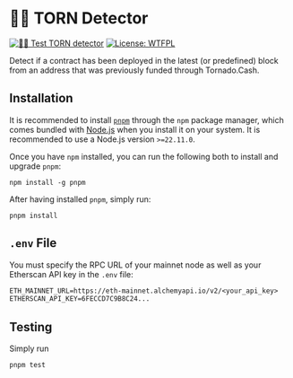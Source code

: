 # 🕵️‍♂️ TORN Detector

[![🕵️‍♂️ Test TORN detector](https://github.com/pcaversaccio/torn-detector/actions/workflows/test.yml/badge.svg)](https://github.com/pcaversaccio/torn-detector/actions/workflows/test.yml)
[![License: WTFPL](https://img.shields.io/badge/License-WTFPL-blue.svg)](http://www.wtfpl.net/about/)

Detect if a contract has been deployed in the latest (or predefined) block from an address that was previously funded through Tornado.Cash.

## Installation

It is recommended to install [`pnpm`](https://pnpm.io) through the `npm` package manager, which comes bundled with [Node.js](https://nodejs.org/en) when you install it on your system. It is recommended to use a Node.js version `>=22.11.0`.

Once you have `npm` installed, you can run the following both to install and upgrade `pnpm`:

```console
npm install -g pnpm
```

After having installed `pnpm`, simply run:

```console
pnpm install
```

## `.env` File

You must specify the RPC URL of your mainnet node as well as your Etherscan API key in the `.env` file:

```txt
ETH_MAINNET_URL=https://eth-mainnet.alchemyapi.io/v2/<your_api_key>
ETHERSCAN_API_KEY=6FECCD7C9B8C24...
```

## Testing

Simply run

```console
pnpm test
```
